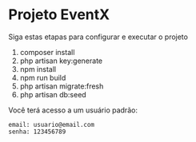 # Projeto EventX

Siga estas etapas para configurar e executar o projeto


1. composer install
2. php artisan key:generate
3. npm install
4. npm run build
5. php artisan migrate:fresh
6. php artisan db:seed

Você terá acesso a um usuário padrão:
    
    email: usuario@email.com
    senha: 123456789